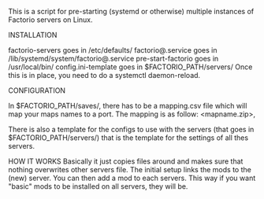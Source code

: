 This is a script for pre-starting (systemd or otherwise) multiple instances of Factorio servers on Linux.

INSTALLATION

factorio-servers goes in /etc/defaults/
factorio@.service goes in /lib/systemd/system/factorio@.service
pre-start-factorio goes in /usr/local/bin/
config.ini-template goes in $FACTORIO_PATH/servers/
Once this is in place, you need to do a systemctl daemon-reload.

CONFIGURATION

In $FACTORIO_PATH/saves/, there has to be a mapping.csv file which will map your maps names to a port.
The mapping is as follow: <mapname.zip>,<port>

There is also a template for the configs to use with the servers (that goes in $FACTORIO_PATH/servers/) that is the template for the settings of all thes servers.


HOW IT WORKS
Basically it just copies files around and makes sure that nothing overwrites other servers file. The initial setup links the mods to the (new) server. You can then add a mod to each servers. This way if you want "basic" mods to be installed on all servers, they will be.

